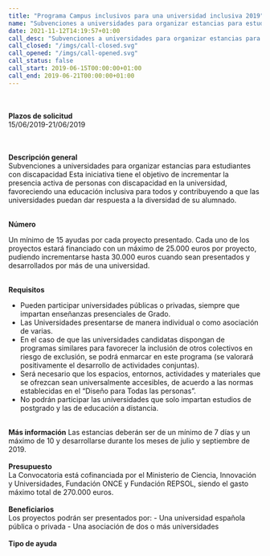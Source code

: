 ```yaml
---
title: "Programa Campus inclusivos para una universidad inclusiva 2019"
name: "Subvenciones a universidades para organizar estancias para estudiantes"
date: 2021-11-12T14:19:57+01:00
call_desc: "Subvenciones a universidades para organizar estancias para estudiantes con discapacidad Esta iniciativa tiene el objetivo ..."
call_closed: "/imgs/call-closed.svg"
call_opened: "/imgs/call-opened.svg"
call_status: false
call_start: 2019-06-15T00:00:00+01:00
call_end: 2019-06-21T00:00:00+01:00
---
```

<br><br><b>Plazos de solicitud</b><br>
15/06/2019-21/06/2019  

<br><br><b>Descripción general</b><br>
Subvenciones a universidades para organizar estancias para estudiantes con discapacidad
Esta iniciativa tiene el objetivo de incrementar la presencia activa de personas con discapacidad en la universidad, favoreciendo una educación inclusiva para todos y contribuyendo a que las universidades puedan dar respuesta a la diversidad de su alumnado.
<p id="dg4"><br><strong>Número</strong>
<p id="dg4">Un mínimo de 15 ayudas por cada proyecto presentado. Cada uno de los proyectos estará financiado con un máximo de 25.000 euros por proyecto, pudiendo incrementarse hasta 30.000 euros cuando sean presentados y desarrollados por más de una universidad.
<p id="dg5"><br><strong>Requisitos</strong>
<ul>
<li>Pueden participar universidades públicas o privadas, siempre que impartan enseñanzas presenciales de Grado.</li>
<li>Las Universidades presentarse de manera individual o como asociación de varias.</li>
<li>En el caso de que las universidades candidatas dispongan de programas similares para favorecer la inclusión de otros colectivos en riesgo de exclusión, se podrá enmarcar en este programa (se valorará positivamente el desarrollo de actividades conjuntas).</li>
<li>Será necesario que los espacios, entornos, actividades y materiales que se ofrezcan sean universalmente accesibles, de acuerdo a las normas establecidas en el “Diseño para Todas las personas”.</li>
<li>No podrán participar las universidades que solo impartan estudios de postgrado y las de educación a distancia.</li>
</ul>
<br><strong>Más información</strong>
Las estancias deberán ser de un mínimo de 7 días y un máximo de 10 y desarrollarse durante los meses de julio y septiembre de 2019.
<br><br><b>Presupuesto</b><br> 
La Convocatoria está cofinanciada por el Ministerio de Ciencia, Innovación y Universidades, Fundación ONCE y Fundación REPSOL, siendo el gasto máximo total de 270.000 euros.
<br><br><b>Beneficiarios</b><br> 
Los proyectos podrán ser presentados por:
- Una universidad española pública o privada
- Una asociación de dos o más universidades
<br><br><b>Tipo de ayuda</b><br> 
